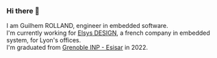 ### Hi there 👋
I am Guilhem ROLLAND, engineer in embedded software.  
I'm currently working for [Elsys DESIGN](www.elsys-design.com), a french company in embedded system, for Lyon's offices.  
I'm graduated from [Grenoble INP - Esisar](esisar.grenoble-inp.fr) in 2022.  

<!--
**GuilhemROLLAND/GuilhemROLLAND** is a ✨ _special_ ✨ repository because its `README.md` (this file) appears on your GitHub profile.

Here are some ideas to get you started:

- 🔭 I’m currently working on ...
- 🌱 I’m currently learning ...
- 👯 I’m looking to collaborate on ...
- 🤔 I’m looking for help with ...
- 💬 Ask me about ...
- 📫 How to reach me: ...
- 😄 Pronouns: ...
- ⚡ Fun fact: ...
-->
